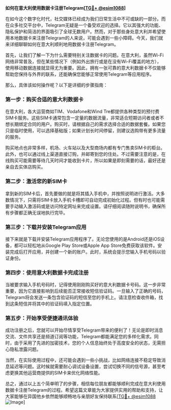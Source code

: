 **如何在意大利使用数据卡注册Telegram[[TG💪+ @esim1088](https://t.me/s/esim1088)]**

在如今这个数字化时代，社交媒体已经成为我们日常生活中不可或缺的一部分。而在众多社交平台中，Telegram无疑是一个备受欢迎的选择。它以其强大的功能、隐私保护和简洁的界面吸引了全球无数用户。然而，对于那些身处意大利并希望使用本地数据卡来注册Telegram的人来说，可能会遇到一些小障碍。今天，我们就来详细聊聊如何在意大利顺利地用数据卡注册Telegram。

首先，让我们了解一下为什么需要特别关注数据卡的问题。在意大利，虽然Wi-Fi网络非常普及，但在某些情况下（例如外出旅行或是在没有Wi-Fi覆盖的地方），使用移动数据连接就显得尤为重要。因此，拥有一张可靠的意大利数据卡不仅能够帮助您保持与外界的联系，还能确保您能够正常使用Telegram等应用程序。

那么，具体该如何操作呢？以下是详细的步骤指南：

### 第一步：购买合适的意大利数据卡

在意大利，各大运营商如TIM、Vodafone和Wind Tre都提供各种类型的预付费SIM卡服务。这些SIM卡通常包含一定量的数据流量，非常适合短期访问者或者不想长期绑定合同的用户。购买时，请根据自己的需求选择合适的数据套餐。如果您只是临时使用，可以选择基础版；如果计划长时间停留，则建议选购带有更多流量的服务。

购买地点也非常多样，机场、火车站以及大型商场内都有专门售卖SIM卡的柜台。此外，也可以通过线上渠道直接订购，并邮寄到您的住处。不过需要注意的是，在线购买可能需要等待几天时间才能收到卡片，所以如果是即刻需要的话，最好还是亲自去实体店购买。

### 第二步：激活您的新SIM卡

拿到新的SIM卡后，首先要做的就是将其插入手机中，并按照说明进行激活。大多数情况下，只需将SIM卡放入手机卡槽即可自动完成初始化过程。但有时也可能需要手动输入激活码或是访问特定网址来完成设置。请仔细阅读随附说明书，确保所有步骤都正确无误地执行完毕。

### 第三步：下载并安装Telegram应用

接下来就是下载并安装Telegram应用程序了。无论您使用的是Android还是iOS设备，都可以轻松地从Google Play Store或Apple App Store免费获取该软件。安装完成后打开应用，并创建一个新的账户。此时，系统会提示您输入手机号码以验证身份。

### 第四步：使用意大利数据卡完成注册

当被要求输入手机号码时，记得使用刚刚购买好的意大利数据卡号码。这一步非常重要，因为它直接影响到后续能否正常接收短信验证码。一旦输入了正确的号码，Telegram将会发送一条包含验证码的短信至您的手机上。请注意检查收件箱，找到这条短信并将其中的验证码填入指定位置。

### 第五步：开始享受便捷通讯体验

成功注册之后，您就可以开始尽情享受Telegram带来的便利了！无论是即时消息交流、文件共享还是频道订阅等功能，Telegram都能满足您的多样化需求。同时，由于采用了先进的加密技术，您的个人信息始终处于高度安全的状态，无需担心隐私泄露问题。

当然，在实际使用过程中，还可能会遇到一些小挑战，比如网络连接不稳定导致消息延迟等问题。这时候就需要耐心调试设备设置，尝试切换不同的信号源，甚至考虑更换其他运营商提供的SIM卡来优化网络性能。

总之，通过以上五个简单明了的步骤，相信每位朋友都能够顺利完成在意大利使用数据卡注册Telegram的过程。希望这篇文章能为大家提供实用的帮助和支持，让大家能够在异国他乡依然能够顺畅地与亲朋好友保持联系[[TG💪+ @esim1088](https://t.me/s/esim1088) ![Image](https://i.postimg.cc/4NQfJmqS/Snipaste-2025-05-13-00-14-12.png)]